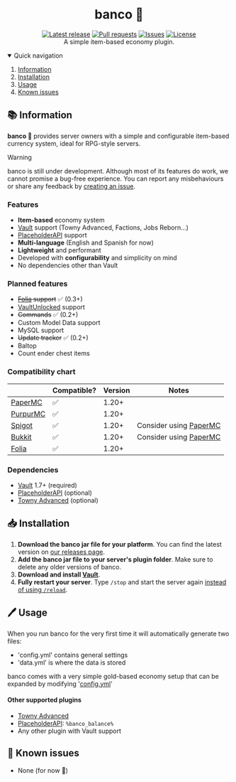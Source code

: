 <div align="center">
  <p>
    <h1>banco 🏦</h1>
    <a href="https://github.com/myth-MC/banco/releases/latest"><img src="https://img.shields.io/github/v/release/myth-MC/banco" alt="Latest release" /></a>
    <a href="https://github.com/myth-MC/banco/pulls"><img src="https://img.shields.io/github/issues-pr/myth-MC/banco" alt="Pull requests" /></a>
    <a href="https://github.com/myth-MC/banco/issues"><img src="https://img.shields.io/github/issues/myth-MC/banco" alt="Issues" /></a>
    <a href="https://github.com/myth-MC/banco/blob/main/LICENSE"><img src="https://img.shields.io/badge/license-GPL--3.0-blue.svg" alt="License" /></a>
    <br>
    A simple item-based economy plugin.
  </p>
</div>

<details open="open">
  <summary>Quick navigation</summary>
  <ol>
    <li>
      <a href="#information">Information</a>
    </li>
    <li>
      <a href="#installation">Installation</a>
    </li>
    <li>
      <a href="#usage">Usage</a>
    </li>
    <li>
      <a href="#bugs">Known issues</a>
    </li>
  </ol>
</details>

<div id="information"></div>

## 📚 Information

**banco 🏦** provides server owners with a simple and configurable item-based currency system, ideal for RPG-style servers.

>[!WARNING]
> banco is still under development. Although most of its features do work, we cannot promise a bug-free experience. You can report any misbehaviours or share any feedback by [creating an issue](https://github.com/myth-MC/banco/issues). 

### Features

* **Item-based** economy system
* [Vault](https://www.spigotmc.org/resources/vault.34315/) support (Towny Advanced, Factions, Jobs Reborn...)
* [PlaceholderAPI](https://www.spigotmc.org/resources/placeholderapi.6245/) support
* **Multi-language** (English and Spanish for now)
* **Lightweight** and performant
* Developed with **configurability** and simplicity on mind
* No dependencies other than Vault

### Planned features

* ~~[Folia](https://papermc.io/software/folia) support~~ ✅ (0.3+)
* [VaultUnlocked](https://github.com/TheNewEconomy/VaultUnlockedAPI) support
* ~~Commands~~ ✅ (0.2+)
* Custom Model Data support
* MySQL support
* ~~Update tracker~~ ✅ (0.2+)
* Baltop
* Count ender chest items

### Compatibility chart

|                                                         | Compatible? | Version | Notes                                        |
|---------------------------------------------------------|-------------|---------|----------------------------------------------|
| [PaperMC](https://papermc.io/)                          | ✅          | 1.20+   |                                              |
| [PurpurMC](https://purpurmc.org/)                       | ✅          | 1.20+   |                                              |
| [Spigot](https://www.spigotmc.org)                      | ✅          | 1.20+   | Consider using [PaperMC](https://papermc.io) |
| [Bukkit](https://bukkit.org)                            | ✅          | 1.20+   | Consider using [PaperMC](https://papermc.io) |
| [Folia](https://papermc.io/software/folia)              | ✅          | 1.20+   |                                              |

### Dependencies

* [Vault](https://www.spigotmc.org/resources/vault.34315/) 1.7+ (required)
* [PlaceholderAPI](https://www.spigotmc.org/resources/placeholderapi.6245/) (optional)
* [Towny Advanced](https://townyadvanced.github.io) (optional)

<div id="installation"></div>

## 📥 Installation

1. **Download the banco jar file for your platform**. You can find the latest version on [our releases page](https://github.com/myth-MC/banco/releases).
2. **Add the banco jar file to your server's plugin folder**. Make sure to delete any older versions of banco.
3. **Download and install [Vault](https://www.spigotmc.org/resources/vault.34315/)**.
4. **Fully restart your server**. Type `/stop` and start the server again [instead of using `/reload`](https://madelinemiller.dev/blog/problem-with-reload/).

<div id="usage"></div>

## 🖊️ Usage

When you run banco for the very first time it will automatically generate two files:
* 'config.yml' contains general settings
* 'data.yml' is where the data is stored

banco comes with a very simple gold-based economy setup that can be expanded by modifying '[config.yml](https://github.com/myth-MC/banco/blob/main/src/main/resources/config.yml)'

#### Other supported plugins

* [Towny Advanced](https://townyadvanced.github.io)
* [PlaceholderAPI](https://www.spigotmc.org/resources/placeholderapi.6245/): `%banco_balance%`
* Any other plugin with Vault support
  
<div id="bugs"></div>

## 🐛 Known issues
* None (for now 👀)
